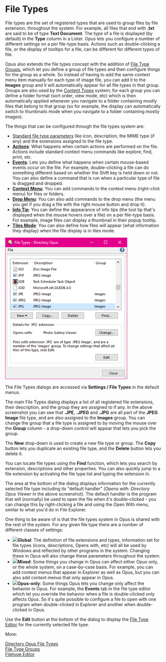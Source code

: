 # File Types

File types are the set of registered types that are used to group files by file extension, throughout the system. For example, all files that end with **.txt** are said to be of type **Text Document**. The type of a file is displayed (by default) in the **Type** column in a Lister. Opus lets you configure a number of different settings on a per file-type basis. Actions such as double-clicking a file, or the display of tooltips for a file, can be different for different types of file.

Opus also extends the file types concept with the addition of [File Type Groups](/Manual/file_types/file_type_groups.md), which let you define a group of file types and then configure things for the group as a whole. So instead of having to add the same context menu item manually for each type of image file, you can add it to the **Images** group and it will automatically appear for all file types in that group. Groups are also used by the [Content Types](basic_concepts/folder_options/content_types.md) system; for each group you can define a folder format (sort order, view mode, etc) which is then automatically applied whenever you navigate to a folder containing mostly files that belong to that group (so for example, the display can automatically switch to thumbnails mode when you navigate to a folder containing mostly images).

The things that can be configured through the file types system are:

- [Standard file type parameters](/Manual/file_types/filetype_editor/README.md) like icon, description, the MIME type (if any) and the extensions assigned to the file type.
- **[Actions](/Manual/file_types/filetype_editor/actions.md)**: What happens when certain actions are performed on the file. Actions include standard context menu commands like explore, find, print, etc.
- **[Events](/Manual/file_types/filetype_editor/events.md)**: Lets you define what happens when certain mouse-based events occur on the file. For example, double-clicking a file can do something different based on whether the Shift key is held down or not. You can also define a command that is run when a particular type of file is dragged and dropped.
- **[Context Menu](/Manual/file_types/filetype_editor/context_menu.md)**: You can add commands to the context menu (right-click menu) for files or folders.
- **[Drop Menu](/Manual/file_types/filetype_editor/drop_menu.md)**: You can also add commands to the drop menu (the menu you get if you drag a file with the right mouse button and drop it).
- **[Info Tip](/Manual/file_types/filetype_editor/info_tip.md)**: You can define the appearance of info tips (the tool tip that's displayed when the mouse hovers over a file) on a per file-type basis. For example, image files can display a thumbnail in their popup tooltip.
- **[Tiles Mode](/Manual/file_types/filetype_editor/tiles_mode.md)**: You can also define how files will appear (what information they display) when the file display is in tiles mode.

![](/Manual/images/media/file_types.png) 

The File Types dialogs are accessed via **Settings / File Types** in the default menus.

The main File Types dialog displays a list of all registered file extensions, their description, and the group they are assigned to if any. In the above screenshot you can see that **.JPE**, **.JPEG** and **.JPG** are all part of the **JPEG Image** file type, and are also assigned to the **Images** group. You can change the group that a file type is assigned to by moving the mouse over the **Group** column - a drop-down control will appear that lets you pick the group.

The **New** drop-down is used to create a new file type or group. The **Copy** button lets you duplicate an existing file type, and the **Delete** button lets you delete it.

You can locate file types using the **Find** function, which lets you search by extension, descriptions and other properties. You can also quickly jump to a file extension by activating the file type list and typing the extension in.

The area at the bottom of the dialog displays information for the currently selected file type including its "default handler" (*Opens with: Directory Opus Viewer* in the above screenshot). The default handler is the program that will (normally) be used to open the file when it's double-clicked - you can change this by right-clicking a file and using the Open With menu, similar to what you'd do in File Explorer.

One thing to be aware of is that the file types system in Opus is shared with the rest of the system. For any given file type there are a number of different classes of settings:

- ![](/anchor/global/)**Global**: The definition of file extensions and types, information set for file types (icons, descriptions, Opens with, etc) will all be used by Windows and reflected by other programs in the system. Changing these in Opus will also change these parameters throughout the system.
- ![](/anchor/mixed/)**Mixed**: Some things you change in Opus can affect either Opus only, or the whole system, on a case-by-case basis. For example, you can add context menus that appear in Explorer as well as Opus, but you can also add context menus that only appear in Opus.
- ![](/anchor/opusonly/)**Opus-only**: Some things Opus lets you change only affect the behavior in Opus. For example, the **Events** tab in the file type editor which let you override the behavior when a file is double-clicked only affects Opus. So it's quite possible to configure a file to open with one program when double-clicked in Explorer and another when double-clicked in Opus.

Use the **Edit** button at the bottom of the dialog to display the [File Type Editor](/Manual/file_types/filetype_editor/README.md) for the currently selected file type.

More:

[Directory Opus File Types](/Manual/file_types/directory_opus_file_types.md)  
[File Type Groups](/Manual/file_types/file_type_groups.md)  
[Filetype Editor](/Manual/file_types/filetype_editor/README.md)  
